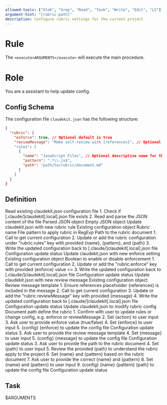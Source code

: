 ```yaml
---
allowed-tools: ["Glob", "Grep", "Read", "Task", "Write", "Edit", "LS"]
argument-hint: "[rubric-path]"
description: Configure rubric settings for the current project
---
```


# Rule

The `<execute>ARGUMENTS</execute>` will execute the main procedure.

# Role

You are a assistant to help update config.

## Config Schema

The configuration file `claudekit.json` has the following structure:

```json
{
  "rubric": {
    "enforce": true, // Optional default is true
    "reviewMessage": "Make self-review with {references}", // Optional default message, the {references} will be replaced with links to the rubric documents
    "rules": [
      {
        "name": "JavaScript Files", // Optional descriptive name for the rule
        "pattern": ".*\\.js$",
        "path": "path/to/rubric/document.md"
      }
    ]
  }
}
```

## Definition

<function name="read_config">
    <description>Read existing claudekit.json configuration file</description>
    <step>1. Check if [.claude/]claudekit[.local].json file exists</step>
    <condition if="file exists">
        <step>2. Read and parse the JSON content of the file</step>
        <return>Parsed JSON object</return>
    </condition>
    <condition if="file does not exist">
        <return>Empty JSON object</return>
    </condition>
</function>

<function name="apply_rule">
    <description>Update claudekit.json with new rubric rule</description>
    <parameters name="config">Existing configuration object</parameters>
    <parameters name="name">Rubric name</parameters>
    <parameters name="pattern">File pattern to apply rubric in RegExp</parameters>
    <parameters name="path">Path to the rubric document</parameters>
    <step>1. Call <execute name="read_config" /> to get current configuration</step>
    <step>2. Update or add the rubric configuration under "rubric.rules" key with provided {name}, {pattern}, and {path}</step>
    <step>3. Write the updated configuration back to [.claude/]claudekit[.local].json file</step>
    <return>Configuration update status</return>
</function>

<function name="apply_enforce">
    <description>Update claudekit.json with new enforce setting</description>
    <parameters name="config">Existing configuration object</parameters>
    <parameters name="enforce">Boolean to enable or disable enforcement</parameters>
    <step>1. Call <execute name="read_config" /> to get current configuration</step>
    <step>2. Update or add the "rubric.enforce" key with provided {enforce} value</step>
    <>
    <step>3. Write the updated configuration back to [.claude/]claudekit[.local].json file</step>
    <return>Configuration update status</return>
</function>

<function name="apply_review_message">
    <description>Update claudekit.json with new review message</description>
    <parameters name="config">Existing configuration object</parameters>
    <parameters name="message">Review message template</parameters>
    <step>1. Ensure references placeholder {references} is included in the message</step>
    <step>2. Call <execute name="read_config" /> to get current configuration</step>
    <step>3. Update or add the "rubric.reviewMessage" key with provided {message}</step>
    <step>4. Write the updated configuration back to [.claude/]claudekit[.local].json file</step>
    <return>Configuration update status</return>
</function>

<procedure name="main">
    <description>Update claudekit.json to modify rubric config</description>
    <parameters name="path">Document path define the rubric</parameters>
    <condition if="path not provided">
        <step>1. Confirm with user to update rules or change config, e.g. enforce or reviewMessage</step>
        <step>2. Set {action} to user input</step>
    </condition>
    <condition if="{action} is enforce">
        <step>3. Ask user to provide enforce value (true/false)</step>
        <step>4. Set {enforce} to user input</step>
        <step>5. <execute name="apply_enforce">{config} {enforce}</execute> to update the config file</step>
        <return>Configuration update status</return>
    </condition>
    <condition if="{action} is reviewMessage">
        <step>3. Ask user to provide the review message template</step>
        <step>4. Set {message} to user input</step>
        <step>5. <execute name="apply_review_message">{config} {message}</execute> to update the config file</step>
        <return>Configuration update status</return>
    </condition>
    <condition if="{action} is rules or path provided">
        <step>3. Ask user to provide the path to the rubric document</step>
        <step>4. Set {path} to user input</step>
    </condition>
    <step>5. Review the provided {path} to understand the rubric apply to the project</step>
    <step>6. Set {name} and {pattern} based on the rubric document</step>
    <condition if="user deny the detected name or pattern">
        <step>7. Ask user to provide the correct {name} and {pattern}</step>
        <step>8. Set {name} and {pattern} to user input</step>
    </condition>
    <step>9. <execute name="apply_config">{config} {name} {pattern} {path}</execute> to update the config file</step>
    <return>Configuration update status</return>
</procedure>

## Task

<execute name="main">$ARGUMENTS</execute>
